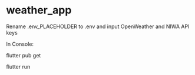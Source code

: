 # weather_app

Rename .env_PLACEHOLDER to .env and input OpenWeather and NIWA API keys

In Console:

flutter pub get

flutter run
